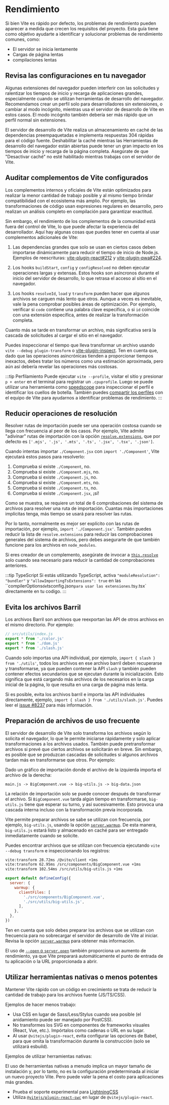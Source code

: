 # Rendimiento

Si bien Vite es rápido por defecto, los problemas de rendimiento pueden aparecer a medida que crecen los requisitos del proyecto. Esta guía tiene como objetivo ayudarte a identificar y solucionar problemas de rendimiento comunes, como:

- El servidor se inicia lentamente
- Cargas de página lentas
- compilaciones lentas

## Revisa las configuraciones en tu navegador

Algunas extensiones del navegador pueden interferir con las solicitudes y ralentizar los tiempos de inicio y recarga de aplicaciones grandes, especialmente cuando se utilizan herramientas de desarrollo del navegador. Recomendamos crear un perfil solo para desarrolladores sin extensiones, o cambiar al modo incógnito, mientras usa el servidor de desarrollo de Vite en estos casos. El modo incógnito también debería ser más rápido que un perfil normal sin extensiones.

El servidor de desarrollo de Vite realiza un almacenamiento en caché de las dependencias preempaquetadas e implementa respuestas 304 rápidas para el código fuente. Deshabilitar la caché mientras las Herramientas de desarrollo del navegador están abiertas puede tener un gran impacto en los tiempos de inicio y recarga de la página completa. Asegúrate de que "Desactivar caché" no esté habilitado mientras trabajas con el servidor de Vite.

## Auditar complementos de Vite configurados

Los complementos internos y oficiales de Vite están optimizados para realizar la menor cantidad de trabajo posible y al mismo tiempo brindar compatibilidad con el ecosistema más amplio. Por ejemplo, las transformaciones de código usan expresiones regulares en desarrollo, pero realizan un análisis completo en compilación para garantizar exactitud.

Sin embargo, el rendimiento de los complementos de la comunidad está fuera del control de Vite, lo que puede afectar la experiencia del desarrollador. Aquí hay algunas cosas que puedes tener en cuenta al usar complementos adicionales de Vite:

1. Las dependencias grandes que solo se usan en ciertos casos deben importarse dinámicamente para reducir el tiempo de inicio de Node.js. Ejemplos de reescrituras: [vite-plugin-react#212](https://github.com/vitejs/vite-plugin-react/pull/212) y [vite-plugin-pwa#224](https://github.es/vite-pwa/vite-plugin-pwa/pull/244).

2. Los hooks `buildStart`, `config` y `configResolved` no deben ejecutar operaciones largas y extensas. Estos hooks son asíncronos durante el inicio del servidor de desarrollo, lo que retrasa el acceso al sitio en el navegador.

3. Los hooks `resolveId`, `load` y `transform` pueden hacer que algunos archivos se carguen más lento que otros. Aunque a veces es inevitable, vale la pena comprobar posibles áreas de optimización. Por ejemplo, verificar si `code` contiene una palabra clave específica, o si `id` coincide con una extensión específica, antes de realizar la transformación completa.

Cuanto más se tarde en transformar un archivo, más significativa será la cascada de solicitudes al cargar el sitio en el navegador.

Puedes inspeccionar el tiempo que lleva transformar un archivo usando `vite --debug plugin-transform` o [vite-plugin-inspect](https://github.com/antfu/vite-plugin-inspect). Ten en cuenta que, dado que las operaciones asincrónicas tienden a proporcionar tiempos inexactos, debes tratar los números como una estimación aproximada, pero aún así debería revelar las operaciones más costosas.

:::tip Perfilamiento
Puede ejecutar `vite --profile`, visitar el sitio y presionar `p + enter` en el terminal para registrar un `.cpuprofile`. Luego se puede utilizar una herramienta como [speedscope](https://www.speedscope.app) para inspeccionar el perfil e identificar los cuellos de botella. También puedes [compartir los perfiles](https://chat.vitejs.dev) con el equipo de Vite para ayudarnos a identificar problemas de rendimiento.
:::

## Reducir operaciones de resolución

Resolver rutas de importación puede ser una operación costosa cuando se llega con frecuencia al peor de los casos. Por ejemplo, Vite admite "adivinar" rutas de importación con la opción [`resolve.extensions`](/config/shared-options.md#resolve-extensions), que por defecto es `['.mjs', '.js', '.mts', '.ts', '.jsx', '.tsx', '.json']`.

Cuando intentas importar `./Component.jsx` con `import './Component'`, Vite ejecutará estos pasos para resolverlo:

1. Comprueba si existe `./Component`, no.
2. Comprueba si existe `./Component.mjs`, no.
3. Comprueba si existe `./Component.js`, no.
4. Comprueba si existe `./Component.mts`, no.
5. Comprueba si existe `./Component.ts`, no.
6. Comprueba si existe `./Component.jsx`, ¡sí!

Como se muestra, se requiere un total de 6 comprobaciones del sistema de archivos para resolver una ruta de importación. Cuantas más importaciones implícitas tenga, más tiempo se usará para resolver las rutas.

Por lo tanto, normalmente es mejor ser explícito con las rutas de importación, por ejemplo, `import './Component.jsx'`. También puedes reducir la lista de `resolve.extensions` para reducir las comprobaciones generales del sistema de archivos, pero debes asegurarte de que también funcione para los archivos en `node_modules`.

Si eres creador de un complemento, asegúrate de invocar a [`this.resolve`](https://rollupjs.org/plugin-development/#this-resolve) solo cuando sea necesario para reducir la cantidad de comprobaciones anteriores.

:::tip TypeScript
Si estás utilizando TypeScript, activa `"moduleResolution": "bundler"` y `"allowImportingTsExtensions": true` en las ``compilerOptions` de `tsconfig.json` para usar las extensiones `.ts` y `.tsx` directamente en tu codigo.
:::

## Evita los archivos Barril

Los archivos Barril son archivos que reexportan las API de otros archivos en el mismo directorio. Por ejemplo:

```js
// src/utils/index.js
export * from './color.js'
export * from './dom.js'
export * from './slash.js'
```

Cuando solo importas una API individual, por ejemplo, `import { slash } from './utils'`, todos los archivos en ese archivo barril deben recuperarse y transformarse, ya que pueden contener la API `slash` y también pueden contener efectos secundarios que se ejecutan durante la inicialización. Esto significa que está cargando más archivos de los necesarios en la carga inicial de la página, lo que resulta en una carga de página más lenta.

Si es posible, evita los archivos barril e importa las API individuales directamente, ejemplo, `import { slash } from './utils/slash.js'`. Puedes leer el [issue #8237](https://github.com/vitejs/vite/issues/8237) para más información.

## Preparación de archivos de uso frecuente

El servidor de desarrollo de Vite solo transforma los archivos según lo solicita el navegador, lo que le permite iniciarse rápidamente y solo aplicar transformaciones a los archivos usados. También puede pretransformar archivos si prevé que ciertos archivos se solicitarán en breve. Sin embargo, es posible que se produzcan cascadas de solicitudes si algunos archivos tardan más en transformarse que otros. Por ejemplo:

Dado un gráfico de importación donde el archivo de la izquierda importa el archivo de la derecha:

```
main.js -> BigComponent.vue -> big-utils.js -> big-data.json
```

La relación de importación solo se puede conocer después de transformar el archivo. Si `BigComponent.vue` tarda algún tiempo en transformarse, `big-utils.js` tiene que esperar su turno, y así sucesivamente. Esto provoca una cascada interna incluso con la transformación previa incorporada.

Vite permite preparar archivos se sabe se utilizan con frecuencia, por ejemplo, `big-utils.js`, usando la opción [`server.warmup`](/config/server-options.md#server-warmup). De esta manera, `big-utils.js` estará listo y almacenado en caché para ser entregado inmediatamente cuando se solicite.

Puedes encontrar archivos que se utilizan con frecuencia ejecutando `vite --debug transform` e inspeccionando los registros:

```bash
vite:transform 28.72ms /@vite/client +1ms
vite:transform 62.95ms /src/components/BigComponent.vue +1ms
vite:transform 102.54ms /src/utils/big-utils.js +1ms
```

```js
export default defineConfig({
  server: {
    warmup: {
      clientFiles: [
        './src/components/BigComponent.vue',
        './src/utils/big-utils.js',
      ],
    },
  },
})
```

Ten en cuenta que solo debes preparar los archivos que se utilizan con frecuencia para no sobrecargar el servidor de desarrollo de Vite al iniciar. Revisa la opción [`server.warmup`](/config/server-options.md#server-warmup) para obtener más información.

El uso de [`--open` o `server.open`](/config/server-options.html#server-open) también proporciona un aumento de rendimiento, ya que Vite preparará automáticamente el punto de entrada de tu aplicación o la URL proporcionada a abrir.

## Utilizar herramientas nativas o menos potentes

Mantener Vite rápido con un código en crecimiento se trata de reducir la cantidad de trabajo para los archivos fuente (JS/TS/CSS).

Ejemplos de hacer menos trabajo:

- Usa CSS en lugar de Sass/Less/Stylus cuando sea posible (el anidamiento puede ser manejado por PostCSS).
- No transformes los SVG en componentes de frameworks visuales (React, Vue, etc.). Impórtalos como cadenas o URL en su lugar.
- Al usar `@vitejs/plugin-react`, evita configurar las opciones de Babel, para que omita la transformación durante la construcción (solo se utilizará esbuild).

Ejemplos de utilizar herramientas nativas:

El uso de herramientas nativas a menudo implica un mayor tamaño de instalación y, por lo tanto, no es la configuración predeterminada al iniciar un nuevo proyecto Vite. Pero puede valer la pena el costo para aplicaciones más grandes.

- Prueba el soporte experimental para [LightningCSS](https://github.com/vitejs/vite/discussions/13835)
- Utiliza [`@vitejs/plugin-react-swc`](https://github.com/vitejs/vite-plugin-react-swc) en lugar de `@vitejs/plugin-react`.
